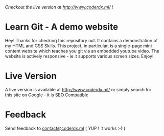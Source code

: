 *Checkout the live version at http://www.coderdx.ml/ !*

# Learn Git - A demo website
Hey! Thanks for checking this repository out. It contains a demonstration of my HTML and CSS Skills. This project, in particular, is a single-page mini content website which teaches you git via an embedded youtube video. The website is actively responsive - ie it supports various screen sizes. Enjoy!
# Live Version
A live version is available at http://www.coderdx.ml/ or simply search for this site on Google - it is SEO Compatible

# Feedback

Send feedback to contact@coderdx.ml ( YUP ! It works :-) )
